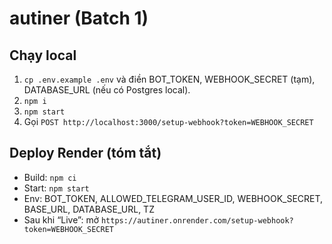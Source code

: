 # autiner (Batch 1)

## Chạy local
1) `cp .env.example .env` và điền BOT_TOKEN, WEBHOOK_SECRET (tạm), DATABASE_URL (nếu có Postgres local).
2) `npm i`
3) `npm start`
4) Gọi `POST http://localhost:3000/setup-webhook?token=WEBHOOK_SECRET`

## Deploy Render (tóm tắt)
- Build: `npm ci`
- Start: `npm start`
- Env: BOT_TOKEN, ALLOWED_TELEGRAM_USER_ID, WEBHOOK_SECRET, BASE_URL, DATABASE_URL, TZ
- Sau khi “Live”: mở `https://autiner.onrender.com/setup-webhook?token=WEBHOOK_SECRET`
